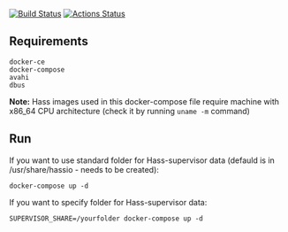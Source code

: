 [![Build Status](https://travis-ci.org/MonolithProjects/hassio_docker-compose.svg?branch=master)](https://travis-ci.org/MonolithProjects/hassio_docker-compose)
[![Actions Status](https://github.com/MonolithProjects/hassio_docker-compose/workflows/Docker_test_build/badge.svg)](https://github.com/MonolithProjects/hassio_docker-compose/actions)  

## Requirements
```
docker-ce
docker-compose
avahi
dbus
```
**Note:** Hass images used in this docker-compose file require machine with x86_64 CPU architecture (check it by running `uname -m` command)


## Run
If you want to use standard folder for Hass-supervisor data (defauld is in /usr/share/hassio - needs to be created):
```
docker-compose up -d
```

If you want to specify folder for Hass-supervisor data:
```
SUPERVISOR_SHARE=/yourfolder docker-compose up -d
```
